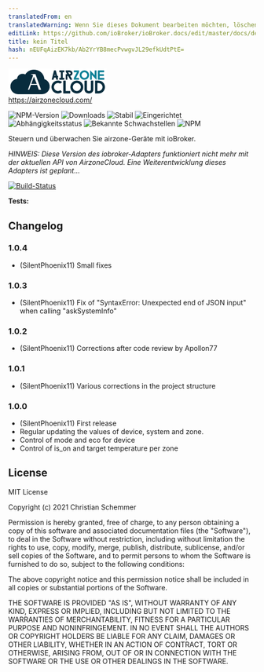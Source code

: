 ```yaml
---
translatedFrom: en
translatedWarning: Wenn Sie dieses Dokument bearbeiten möchten, löschen Sie bitte das Feld "translationsFrom". Andernfalls wird dieses Dokument automatisch erneut übersetzt
editLink: https://github.com/ioBroker/ioBroker.docs/edit/master/docs/de/adapterref/iobroker.airzone/README.md
title: kein Titel
hash: nEUFqAizEK7kb/Ab2YrYB8mecPvwgvJL29efkUdtPtE=
---
```

![Logo](../../../en/adapterref/iobroker.airzone/admin/Airzone.png)<br> https://airzonecloud.com/

![NPM-Version](http://img.shields.io/npm/v/iobroker.airzone.svg)
![Downloads](https://img.shields.io/npm/dm/iobroker.airzone.svg)
![Stabil](http://iobroker.live/badges/airzone-stable.svg)
![Eingerichtet](http://iobroker.live/badges/airzone-installed.svg)
![Abhängigkeitsstatus](https://img.shields.io/david/SilentPhoenix11/iobroker.airzone.svg)
![Bekannte Schwachstellen](https://snyk.io/test/github/SilentPhoenix11/ioBroker.airzone/badge.svg)
![NPM](https://nodei.co/npm/iobroker.airzone.png?downloads=true)

Steuern und überwachen Sie airzone-Geräte mit ioBroker.

*HINWEIS: Diese Version des iobroker-Adapters funktioniert nicht mehr mit der aktuellen API von AirzoneCloud. Eine Weiterentwicklung dieses Adapters ist geplant...*

[![Build-Status](https://travis-ci.com/SilentPhoenix11/ioBroker.airzone.svg?branch=master)](https://travis-ci.com/github/SilentPhoenix11/ioBroker.airzone)

**Tests:**

## Changelog
### 1.0.4
* (SilentPhoenix11) Small fixes

### 1.0.3
* (SilentPhoenix11) Fix of "SyntaxError: Unexpected end of JSON input" when calling "askSystemInfo"

### 1.0.2
* (SilentPhoenix11) Corrections after code review by Apollon77

### 1.0.1
* (SilentPhoenix11) Various corrections in the project structure

### 1.0.0
* (SilentPhoenix11) First release
* Regular updating the values of device, system and zone.
* Control of mode and eco for device
* Control of is_on and target temperature per zone

## License
MIT License<br>

Copyright (c) 2021 Christian Schemmer <br>

Permission is hereby granted, free of charge, to any person obtaining a copy
of this software and associated documentation files (the "Software"), to deal
in the Software without restriction, including without limitation the rights
to use, copy, modify, merge, publish, distribute, sublicense, and/or sell
copies of the Software, and to permit persons to whom the Software is
furnished to do so, subject to the following conditions:

The above copyright notice and this permission notice shall be included in all
copies or substantial portions of the Software.

THE SOFTWARE IS PROVIDED "AS IS", WITHOUT WARRANTY OF ANY KIND, EXPRESS OR
IMPLIED, INCLUDING BUT NOT LIMITED TO THE WARRANTIES OF MERCHANTABILITY,
FITNESS FOR A PARTICULAR PURPOSE AND NONINFRINGEMENT. IN NO EVENT SHALL THE
AUTHORS OR COPYRIGHT HOLDERS BE LIABLE FOR ANY CLAIM, DAMAGES OR OTHER
LIABILITY, WHETHER IN AN ACTION OF CONTRACT, TORT OR OTHERWISE, ARISING FROM,
OUT OF OR IN CONNECTION WITH THE SOFTWARE OR THE USE OR OTHER DEALINGS IN THE
SOFTWARE.